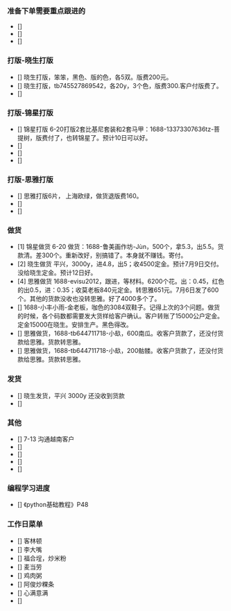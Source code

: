 ### 准备下单需要重点跟进的
- []
- [] 
- [] 




### 打版-晓生打版
- [] 晓生打版，笨笨，黑色、版的色，各5双。版费200元。
- [] 晓生打版，tb745527869542，各20y，3个色，版费300.客户付版费了。
- [] 

### 打版-锦星打版
- [] 锦星打版 6-20打版2套比基尼套装和2套马甲：1688-13373307636tz-菩提树，版费付了，也转锦星了。预计10日可以好。
- []
- [] 
- [] 

### 打版-思雅打版
- [] 思雅打版6片， 上海欧绿，做货退版费160。
- [] 
- [] 


### 做货
- [1] 锦星做货 6-20 做货：1688-鲁美画作坊-Jùn，500个，拿5.3，出5.5。货款清。差300个。重新改好，别搞错了。本身就不赚钱。寄付。
- [2] 晓生做货 平兴，3000y，进4.8，出5；收4500定金。预计7月9日交付。没给晓生定金。预计12日好。
- [4] 思雅做货 1688-evisu2012，跟进，等材料。6200个花。出：0.45，红色的出0.5，进：0.35；收莫老板840元定金。转思雅651元。7月6日发了600个。其他的货款没收也没转思雅。好了4000多个了。
- [] 1688-小丰小雨-金老板，咖色的3084双鞋子。记得上次的3个问题。做货的时候，各个码数都需要发大货样给客户确认。客户转账了15000公户定金。定金15000在晓生。安排生产。黑色得改。
- [] 思雅做货，1688-tb644711718-小镹，600南瓜。收客户货款了，还没付货款给思雅。货款转思雅。
- [] 思雅做货，1688-tb644711718-小镹，200骷髅。收客户货款了，还没付货款给思雅。货款转思雅。


### 发货
- [] 晓生发货，平兴 3000y 还没收到货款
- [] 


### 其他
- [] 7-13 沟通越南客户
- [] 
- [] 
- [] 
- [] 




### 编程学习进度
- [] 《python基础教程》P48


### 工作日菜单
- [] 客林顿
- [] 李大嘴
- [] 福合埕，炒米粉
- [] 麦当劳
- [] 鸡肉粥
- [] 阿俊炒粿条
- [] 心满意满
- [] 
